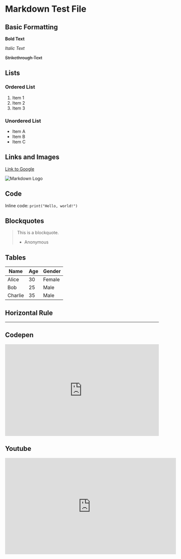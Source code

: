 # Markdown Test File

## Basic Formatting

**Bold Text**

_Italic Text_

~~Strikethrough Text~~

## Lists

### Ordered List

1. Item 1
2. Item 2
3. Item 3

### Unordered List

- Item A
- Item B
- Item C

## Links and Images

[Link to Google](https://www.google.com)

![Markdown Logo](https://upload.wikimedia.org/wikipedia/commons/thumb/4/48/Markdown-mark.svg/1200px-Markdown-mark.svg.png)

## Code

Inline code: `print("Hello, world!")`

## Blockquotes

> This is a blockquote.
>
> - Anonymous

## Tables

| Name    | Age | Gender |
| ------- | --- | ------ |
| Alice   | 30  | Female |
| Bob     | 25  | Male   |
| Charlie | 35  | Male   |

## Horizontal Rule

---

## Codepen

<iframe height="300" style="width: 100%;" scrolling="no" title="No text duplication slice &amp; offset (SVG filter magic 🪄)" src="https://codepen.io/thebabydino/embed/RwmPZVR?default-tab=html%2Cresult&theme-id=dark" frameborder="no" loading="lazy" allowtransparency="true" allowfullscreen="true">
  See the Pen <a href="https://codepen.io/thebabydino/pen/RwmPZVR">
  No text duplication slice &amp; offset (SVG filter magic 🪄)</a> by Ana Tudor (<a href="https://codepen.io/thebabydino">@thebabydino</a>)
  on <a href="https://codepen.io">CodePen</a>.
</iframe>

## Youtube

<iframe width="560" height="315" src="https://www.youtube.com/embed/CGIEjak1xfs?si=E1w2KWZjgQCWd-tI" title="YouTube video player" frameborder="0" allow="accelerometer; autoplay; clipboard-write; encrypted-media; gyroscope; picture-in-picture; web-share" referrerpolicy="strict-origin-when-cross-origin" allowfullscreen></iframe>
